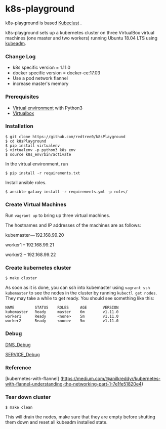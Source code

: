 # k8s-playground

k8s-playground is based 
[Kubeclust](https://kosyfrances.github.io/kubernetes-cluster/) .

k8s-playground sets up a kubernetes cluster on three VirtualBox virtual machines (one master and two workers) running Ubuntu 18.04 LTS using [kubeadm](https://kubernetes.io/docs/setup/independent/create-cluster-kubeadm/).

### Change Log
* k8s specific version = 1.11.0
* docker specific version = docker-ce:17.03
* Use a pod network flannel 
* increase master's memory 

### Prerequisites
* [Virtual environment](https://docs.python.org/3/library/venv.html) with Python3
* [Virtualbox](https://www.virtualbox.org/)

### Installation
```
$ git clone https://github.com/redtree0/k8sPlayground
$ cd k8sPlayground
$ pip install virtualenv
$ virtualenv -p python3 k8s_env
$ source k8s_env/bin/activate
```
In the virtual environment, run

```
$ pip install -r requirements.txt
```
Install ansible roles.
```
$ ansible-galaxy install -r requirements.yml -p roles/
```

### Create Virtual Machines
Run `vagrant up` to bring up three virtual machines.

The hostnames and IP addresses of the machines are as follows:

kubemaster — 192.168.99.20

worker1 – 192.168.99.21

worker2 – 192.168.99.22

### Create kubernetes cluster
```
$ make cluster
```
As soon as it is done, you can ssh into kubemaster using `vagrant ssh kubemaster` to see the nodes in the cluster by running `kubectl get nodes`. They may take a while to get ready. You should see something like this:
```
NAME         STATUS    ROLES     AGE       VERSION
kubemaster   Ready     master    6m        v1.11.0
worker1      Ready     <none>    5m        v1.11.0
worker2      Ready     <none>    5m        v1.11.0
```
### Debug
[DNS_Debug](https://kubernetes.io/docs/tasks/administer-cluster/dns-debugging-resolution/)

[SERVICE_Debug](https://kubernetes.io/docs/tasks/debug-application-cluster/debug-service/)


### Reference
[kubernetes-with-flannel]
(https://medium.com/@anilkreddyr/kubernetes-with-flannel-understanding-the-networking-part-1-7e1fe51820e4)

### Tear down cluster
```
$ make clean
```
This will drain the nodes, make sure that they are empty before shutting them down and reset all kubeadm installed state.

